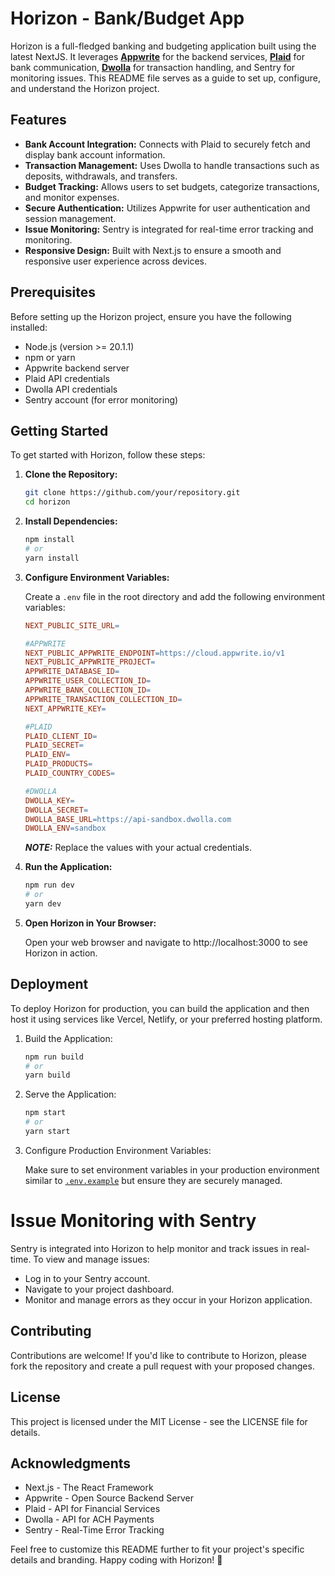 # Horizon - Bank/Budget App

Horizon is a full-fledged banking and budgeting application built using the latest NextJS. It leverages **[Appwrite](https://appwrite.io/)** for the backend services, **[Plaid](https://plaid.com/)** for bank communication, **[Dwolla](https://www.dwolla.com/)** for transaction handling, and Sentry for monitoring issues. This README file serves as a guide to set up, configure, and understand the Horizon project.

## Features

- **Bank Account Integration:** Connects with Plaid to securely fetch and display bank account information.
- **Transaction Management:** Uses Dwolla to handle transactions such as deposits, withdrawals, and transfers.
- **Budget Tracking:** Allows users to set budgets, categorize transactions, and monitor expenses.
- **Secure Authentication:** Utilizes Appwrite for user authentication and session management.
- **Issue Monitoring:** Sentry is integrated for real-time error tracking and monitoring.
- **Responsive Design:** Built with Next.js to ensure a smooth and responsive user experience across devices.

## Prerequisites

Before setting up the Horizon project, ensure you have the following installed:

- Node.js (version >= 20.1.1)
- npm or yarn
- Appwrite backend server
- Plaid API credentials
- Dwolla API credentials
- Sentry account (for error monitoring)

## Getting Started

To get started with Horizon, follow these steps:

1. **Clone the Repository:**

   ```bash
   git clone https://github.com/your/repository.git
   cd horizon
   ```

2. **Install Dependencies:**

   ```bash
   npm install
   # or
   yarn install
   ```

3. **Configure Environment Variables:**

   Create a `.env` file in the root directory and add the following environment variables:

   ```makefile
   NEXT_PUBLIC_SITE_URL=

   #APPWRITE
   NEXT_PUBLIC_APPWRITE_ENDPOINT=https://cloud.appwrite.io/v1
   NEXT_PUBLIC_APPWRITE_PROJECT=
   APPWRITE_DATABASE_ID=
   APPWRITE_USER_COLLECTION_ID=
   APPWRITE_BANK_COLLECTION_ID=
   APPWRITE_TRANSACTION_COLLECTION_ID=
   NEXT_APPWRITE_KEY=

   #PLAID
   PLAID_CLIENT_ID=
   PLAID_SECRET=
   PLAID_ENV=
   PLAID_PRODUCTS=
   PLAID_COUNTRY_CODES=

   #DWOLLA
   DWOLLA_KEY=
   DWOLLA_SECRET=
   DWOLLA_BASE_URL=https://api-sandbox.dwolla.com
   DWOLLA_ENV=sandbox
   ```

   **_NOTE:_** Replace the values with your actual credentials.

4. **Run the Application:**

   ```bash
   npm run dev
   # or
   yarn dev
   ```

5. **Open Horizon in Your Browser:**

   Open your web browser and navigate to http://localhost:3000 to see Horizon in action.

## Deployment

To deploy Horizon for production, you can build the application and then host it using services like Vercel, Netlify, or your preferred hosting platform.

1. Build the Application:

   ```bash
   npm run build
   # or
   yarn build
   ```

2. Serve the Application:

   ```bash
   npm start
   # or
   yarn start
   ```

3. Configure Production Environment Variables:

   Make sure to set environment variables in your production environment similar to [`.env.example`](./.env.example) but ensure they are securely managed.

# Issue Monitoring with Sentry

Sentry is integrated into Horizon to help monitor and track issues in real-time. To view and manage issues:

- Log in to your Sentry account.
- Navigate to your project dashboard.
- Monitor and manage errors as they occur in your Horizon application.

## Contributing

Contributions are welcome! If you'd like to contribute to Horizon, please fork the repository and create a pull request with your proposed changes.

## License

This project is licensed under the MIT License - see the LICENSE file for details.

## Acknowledgments

- Next.js - The React Framework
- Appwrite - Open Source Backend Server
- Plaid - API for Financial Services
- Dwolla - API for ACH Payments
- Sentry - Real-Time Error Tracking

Feel free to customize this README further to fit your project's specific details and branding. Happy coding with Horizon! 🌅
